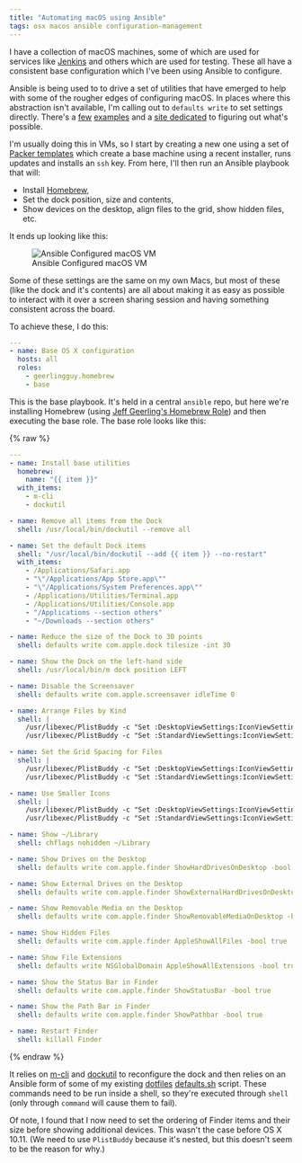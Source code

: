 ```yaml
---
title: "Automating macOS using Ansible"
tags: osx macos ansible configuration-management
---
```


I have a collection of macOS machines, some of which are used for services like
[Jenkins][] and others which are used for testing. These all have a consistent
base configuration which I've been using Ansible to configure.

Ansible is being used to to drive a set of utilities that have emerged to help
with some of the rougher edges of configuring macOS. In places where this
abstraction isn't available, I'm calling out to `defaults write` to set
settings directly. There's a [few][my_dotfiles] [examples][bynens_dotfiles] and
a [site dedicated][defaults_write] to figuring out what's possible.

I'm usually doing this in VMs, so I start by creating a new one using a set of
[Packer templates][] which create a base machine using a recent installer, runs
updates and installs an `ssh` key. From here, I'll then run an Ansible playbook
that will:

* Install [Homebrew][],
* Set the dock position, size and contents,
* Show devices on the desktop, align files to the grid, show hidden files, etc.

It ends up looking like this:

<figure>
  <img src="/resources/images/ansible_configured_macos_vm.png"
  alt="Ansible Configured macOS VM" max-width="500px">
  <figcaption>Ansible Configured macOS VM</figcaption>
</figure>


Some of these settings are the same on my own Macs, but most of these (like the
dock and it's contents) are all about making it as easy as possible to interact
with it over a screen sharing session and having something consistent across
the board.

To achieve these, I do this:

```yaml
---
- name: Base OS X configuration
  hosts: all
  roles:
    - geerlingguy.homebrew
    - base
```

This is the base playbook. It's held in a central `ansible` repo, but here
we're installing Homebrew (using [Jeff Geerling's Homebrew Role][hb_role]) and
then executing the base role. The base role looks like this:

{% raw %}
```yaml
---
- name: Install base utilities
  homebrew:
    name: "{{ item }}"
  with_items:
    - m-cli
    - dockutil

- name: Remove all items from the Dock
  shell: /usr/local/bin/dockutil --remove all

- name: Set the default Dock items
  shell: "/usr/local/bin/dockutil --add {{ item }} --no-restart"
  with_items:
    - /Applications/Safari.app
    - "\"/Applications/App Store.app\""
    - "\"/Applications/System Preferences.app\""
    - /Applications/Utilities/Terminal.app
    - /Applications/Utilities/Console.app
    - "/Applications --section others"
    - "~/Downloads --section others"

- name: Reduce the size of the Dock to 30 points
  shell: defaults write com.apple.dock tilesize -int 30

- name: Show the Dock on the left-hand side
  shell: /usr/local/bin/m dock position LEFT

- name: Disable the Screensaver
  shell: defaults write com.apple.screensaver idleTime 0

- name: Arrange Files by Kind
  shell: |
    /usr/libexec/PlistBuddy -c "Set :DesktopViewSettings:IconViewSettings:arrangeBy kind" ~/Library/Preferences/com.apple.finder.plist
    /usr/libexec/PlistBuddy -c "Set :StandardViewSettings:IconViewSettings:arrangeBy kind" ~/Library/Preferences/com.apple.finder.plist

- name: Set the Grid Spacing for Files
  shell: |
    /usr/libexec/PlistBuddy -c "Set :DesktopViewSettings:IconViewSettings:gridSpacing 54" ~/Library/Preferences/com.apple.finder.plist
    /usr/libexec/PlistBuddy -c "Set :StandardViewSettings:IconViewSettings:gridSpacing 30" ~/Library/Preferences/com.apple.finder.plist

- name: Use Smaller Icons
  shell: |
    /usr/libexec/PlistBuddy -c "Set :DesktopViewSettings:IconViewSettings:iconSize 48" ~/Library/Preferences/com.apple.finder.plist
    /usr/libexec/PlistBuddy -c "Set :StandardViewSettings:IconViewSettings:iconSize 64" ~/Library/Preferences/com.apple.finder.plist

- name: Show ~/Library
  shell: chflags nohidden ~/Library

- name: Show Drives on the Desktop
  shell: defaults write com.apple.finder ShowHardDrivesOnDesktop -bool true

- name: Show External Drives on the Desktop
  shell: defaults write com.apple.finder ShowExternalHardDrivesOnDesktop -bool true

- name: Show Removable Media on the Desktop
  shell: defaults write com.apple.finder ShowRemovableMediaOnDesktop -bool true

- name: Show Hidden Files
  shell: defaults write com.apple.finder AppleShowAllFiles -bool true

- name: Show File Extensions
  shell: defaults write NSGlobalDomain AppleShowAllExtensions -bool true

- name: Show the Status Bar in Finder
  shell: defaults write com.apple.finder ShowStatusBar -bool true

- name: Show the Path Bar in Finder
  shell: defaults write com.apple.finder ShowPathbar -bool true

- name: Restart Finder
  shell: killall Finder
```
{% endraw %}

It relies on [m-cli][] and [dockutil][] to reconfigure the dock and then relies
on an Ansible form of some of my existing [dotfiles][] [defaults.sh][] script.
These commands need to be run inside a shell, so they're executed through
`shell` (only through `command` will cause them to fail).

Of note, I found that I now need to set the ordering of Finder items and their
size before showing additional devices. This wasn't the case before OS X 10.11.
(We need to use `PlistBuddy` because it's nested, but this doesn't seem to be
the reason for why.)

[Jenkins]: /posts/installing-jenkins-osx-yosemite.html
[my_dotfiles]: https://github.com/nickcharlton/dotfiles/blob/master/osx/defaults.sh
[bynens_dotfiles]: https://github.com/mathiasbynens/dotfiles/blob/master/.macos
[defaults_write]: http://www.defaults-write.com
[Packer templates]: https://github.com/nickcharlton/packer-osx
[Homebrew]: https://github.com/homebrew/brew
[hb_role]: https://github.com/geerlingguy/ansible-role-homebrew
[m-cli]: https://github.com/rgcr/m-cli
[dockutil]: https://github.com/kcrawford/dockutil
[dotfiles]: https://github.com/nickcharlton/dotfiles
[defaults.sh]: https://github.com/nickcharlton/dotfiles/blob/master/osx/defaults.sh
